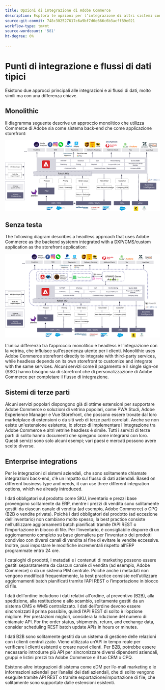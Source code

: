 ```yaml
---
title: Opzioni di integrazione di Adobe Commerce
description: Esplora le opzioni per l’integrazione di altri sistemi con l’implementazione Commerce di Adobe.
source-git-commit: 748c302527617c6a9bf7d6e666c6b3acff89e021
workflow-type: tm+mt
source-wordcount: '581'
ht-degree: 0%

---
```



# Punti di integrazione e flussi di dati tipici

Esistono due approcci principali alle integrazioni e ai flussi di dati, molto simili ma con una differenza chiave.

## Monolithic

Il diagramma seguente descrive un approccio monolitico che utilizza Commerce di Adobe sia come sistema back-end che come applicazione storefront:

![Diagramma del monolite di Adobe Commerce](../../assets/playbooks/integration-monolith.svg)

## Senza testa

The following diagram describes a headless approach that uses Adobe Commerce as the backend systenm integrated with a DXP/CMS/custom application as the storefront application:

![Diagramma headless di Adobe Commerce](../../assets/playbooks/integration-headless.svg)

L’unica differenza tra l’approccio monolitico e headless è l’integrazione con la vetrina, che influisce sull’esperienza utente per i clienti. Monolithic uses Adobe Commerce storefront directly to integrate with third-party services, while headless depends on its own storefront to customize and integrate with the same services. Alcuni servizi come il pagamento e il single sign-on (SSO) hanno bisogno sia di storefront che di personalizzazione di Adobe Commerce per completare il flusso di integrazione.

## Sistemi di terze parti

Alcuni servizi popolari dispongono già di ottime estensioni per supportare Adobe Commerce o soluzioni di vetrina popolari, come PWA Studi, Adobe Experience Manager e Vue Storefront, che possono essere trovate dal loro marketplace di estensioni o da siti web di terze parti correlati. Anche se non esiste un&#39;estensione esistente, lo sforzo di implementare l&#39;integrazione tra Adobe Commerce e altri vetrine headless è simile. Tutti i servizi di terze parti di solito hanno documenti che spiegano come integrarsi con loro. Questi servizi sono solo alcuni esempi; vari paesi e mercati possono avere scelte diverse.

## Enterprise integrations

Per le integrazioni di sistemi aziendali, che sono solitamente chiamate integrazioni back-end, c&#39;è un impatto sul flusso di dati aziendali. Based on different business type and needs, it can use three different integration options, which we already introduced.

I dati obbligatori sul prodotto come SKU, inventario e prezzi base provengono solitamente da ERP, mentre i prezzi di vendita sono solitamente gestiti da ciascun canale di vendita (ad esempio, Adobe Commerce) o CPQ (B2B o vendite private). Poiché i dati obbligatori del prodotto (ad eccezione dell’inventario) non cambiano molto spesso, la best practice consiste nell’utilizzare aggiornamenti batch pianificati tramite l’API REST o l’importazione in blocco di file. Per l’inventario, è consigliabile disporre di un aggiornamento completo su base giornaliera per l’inventario dei prodotti condiviso con diversi canali di vendita al fine di evitare le vendite eccessive. Inoltre, puoi impostare le modifiche incrementali rispetto all’ERP programmate entro 24 ore.

I cataloghi di prodotti, i metadati e i contenuti di marketing possono essere gestiti separatamente da ciascun canale di vendita (ad esempio, Adobe Commerce) o da un sistema PIM centrale. Poiché anche i metadati non vengono modificati frequentemente, la best practice consiste nell’utilizzare aggiornamenti batch pianificati tramite l’API REST o l’importazione in blocco di file.

I dati dell&#39;ordine includono i dati relativi all&#39;ordine, al preventivo (B2B), alla spedizione, alla restituzione e allo scambio, solitamente gestiti da un sistema OMS e WMS centralizzato. I dati dell’ordine devono essere sincronizzati il prima possibile, quindi l’API REST di solito è l’opzione migliore. Per prestazioni migliori, considera la riduzione del numero di chiamate API. For the order status, shipments, return, and exchange data, consider scheduling REST batch update APIs in hours or minutes.

I dati B2B sono solitamente gestiti da un sistema di gestione delle relazioni con i clienti centralizzato. Viene utilizzata un’API in tempo reale per verificare i clienti esistenti e creare nuovi clienti. Per B2B, potrebbe essere necessario introdurre più API per sincronizzare diversi dipendenti aziendali, gruppi e listini prezzi tra Adobe Commerce e il tuo CRM o CPQ.

Esistono altre integrazioni di sistema come eDM per l’e-mail marketing e le informazioni aziendali per l’analisi dei dati aziendali, che di solito vengono eseguite tramite API REST o tramite esportazione/importazione di file, che solitamente sono supportate dalle estensioni esistenti.
